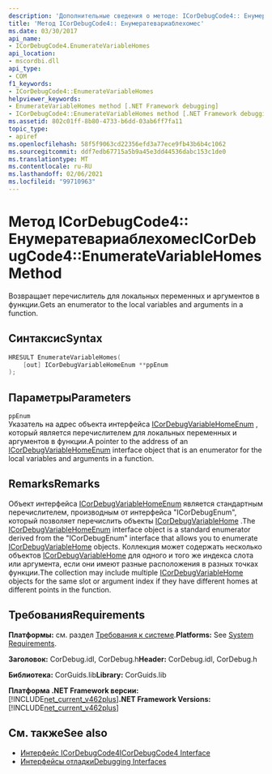 ```yaml
---
description: 'Дополнительные сведения о методе: ICorDebugCode4:: Енумератевариаблехомес'
title: 'Метод ICorDebugCode4:: Енумератевариаблехомес'
ms.date: 03/30/2017
api_name:
- ICorDebugCode4.EnumerateVariableHomes
api_location:
- mscordbi.dll
api_type:
- COM
f1_keywords:
- ICorDebugCode4::EnumerateVariableHomes
helpviewer_keywords:
- EnumerateVariableHomes method [.NET Framework debugging]
- ICorDebugCode4::EnumerateVariableHomes method [.NET Framework debugging]
ms.assetid: 802c01ff-8b80-4733-b6dd-03ab6ff7fa11
topic_type:
- apiref
ms.openlocfilehash: 58f5f9063cd22356efd3a77ece9fb43b6b4c1062
ms.sourcegitcommit: ddf7edb67715a5b9a45e3dd44536dabc153c1de0
ms.translationtype: MT
ms.contentlocale: ru-RU
ms.lasthandoff: 02/06/2021
ms.locfileid: "99710963"
---
```

# <a name="icordebugcode4enumeratevariablehomes-method"></a><span data-ttu-id="85dea-103">Метод ICorDebugCode4:: Енумератевариаблехомес</span><span class="sxs-lookup"><span data-stu-id="85dea-103">ICorDebugCode4::EnumerateVariableHomes Method</span></span>

<span data-ttu-id="85dea-104">Возвращает перечислитель для локальных переменных и аргументов в функции.</span><span class="sxs-lookup"><span data-stu-id="85dea-104">Gets an enumerator to the local variables and arguments in a function.</span></span>  
  
## <a name="syntax"></a><span data-ttu-id="85dea-105">Синтаксис</span><span class="sxs-lookup"><span data-stu-id="85dea-105">Syntax</span></span>  
  
```cpp  
HRESULT EnumerateVariableHomes(  
    [out] ICorDebugVariableHomeEnum **ppEnum  
);  
```  
  
## <a name="parameters"></a><span data-ttu-id="85dea-106">Параметры</span><span class="sxs-lookup"><span data-stu-id="85dea-106">Parameters</span></span>  

 `ppEnum`  
 <span data-ttu-id="85dea-107">Указатель на адрес объекта интерфейса [ICorDebugVariableHomeEnum](icordebugvariablehomeenum-interface.md) , который является перечислителем для локальных переменных и аргументов в функции.</span><span class="sxs-lookup"><span data-stu-id="85dea-107">A pointer to the address of an [ICorDebugVariableHomeEnum](icordebugvariablehomeenum-interface.md) interface object that is an enumerator for the local variables and arguments in a function.</span></span>  
  
## <a name="remarks"></a><span data-ttu-id="85dea-108">Remarks</span><span class="sxs-lookup"><span data-stu-id="85dea-108">Remarks</span></span>  

 <span data-ttu-id="85dea-109">Объект интерфейса [ICorDebugVariableHomeEnum](icordebugvariablehomeenum-interface.md) является стандартным перечислителем, производным от интерфейса "ICorDebugEnum", который позволяет перечислить объекты [ICorDebugVariableHome](icordebugvariablehome-interface.md) .</span><span class="sxs-lookup"><span data-stu-id="85dea-109">The [ICorDebugVariableHomeEnum](icordebugvariablehomeenum-interface.md) interface object is a standard enumerator derived from the "ICorDebugEnum" interface that allows you to enumerate [ICorDebugVariableHome](icordebugvariablehome-interface.md) objects.</span></span> <span data-ttu-id="85dea-110">Коллекция может содержать несколько объектов [ICorDebugVariableHome](icordebugvariablehome-interface.md) для одного и того же индекса слота или аргумента, если они имеют разные расположения в разных точках функции.</span><span class="sxs-lookup"><span data-stu-id="85dea-110">The collection may include multiple [ICorDebugVariableHome](icordebugvariablehome-interface.md) objects for the same slot or      argument index if they have different homes at different points in the      function.</span></span>  
  
## <a name="requirements"></a><span data-ttu-id="85dea-111">Требования</span><span class="sxs-lookup"><span data-stu-id="85dea-111">Requirements</span></span>  

 <span data-ttu-id="85dea-112">**Платформы:** см. раздел [Требования к системе](../../get-started/system-requirements.md).</span><span class="sxs-lookup"><span data-stu-id="85dea-112">**Platforms:** See [System Requirements](../../get-started/system-requirements.md).</span></span>  
  
 <span data-ttu-id="85dea-113">**Заголовок:** CorDebug.idl, CorDebug.h</span><span class="sxs-lookup"><span data-stu-id="85dea-113">**Header:** CorDebug.idl, CorDebug.h</span></span>  
  
 <span data-ttu-id="85dea-114">**Библиотека:** CorGuids.lib</span><span class="sxs-lookup"><span data-stu-id="85dea-114">**Library:** CorGuids.lib</span></span>  
  
 <span data-ttu-id="85dea-115">**Платформа .NET Framework версии:**[!INCLUDE[net_current_v462plus](../../../../includes/net-current-v462plus-md.md)]</span><span class="sxs-lookup"><span data-stu-id="85dea-115">**.NET Framework Versions:** [!INCLUDE[net_current_v462plus](../../../../includes/net-current-v462plus-md.md)]</span></span>  
  
## <a name="see-also"></a><span data-ttu-id="85dea-116">См. также</span><span class="sxs-lookup"><span data-stu-id="85dea-116">See also</span></span>

- [<span data-ttu-id="85dea-117">Интерфейс ICorDebugCode4</span><span class="sxs-lookup"><span data-stu-id="85dea-117">ICorDebugCode4 Interface</span></span>](icordebugcode4-interface.md)
- [<span data-ttu-id="85dea-118">Интерфейсы отладки</span><span class="sxs-lookup"><span data-stu-id="85dea-118">Debugging Interfaces</span></span>](debugging-interfaces.md)
